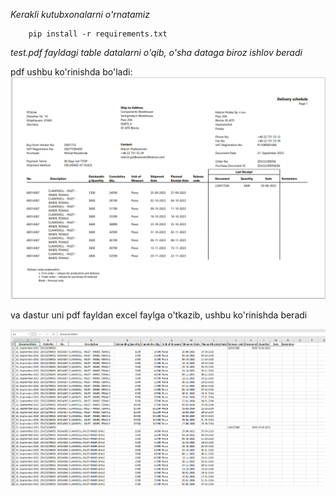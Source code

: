*Kerakli kutubxonalarni o'rnatamiz*

        pip install -r requirements.txt

*test.pdf fayldagi table datalarni o'qib, o'sha dataga biroz ishlov beradi*

pdf ushbu ko'rinishda bo'ladi:
![Alt text](image.png)

va dastur uni pdf fayldan excel faylga o'tkazib, ushbu ko'rinishda beradi

![Alt text](image-1.png)
